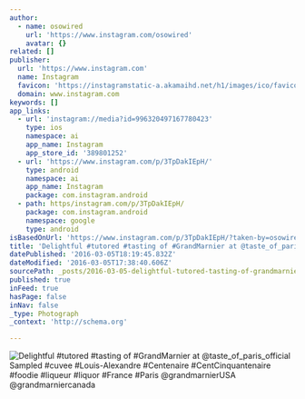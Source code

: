 ```yaml
---
author:
  - name: osowired
    url: 'https://www.instagram.com/osowired'
    avatar: {}
related: []
publisher:
  url: 'https://www.instagram.com'
  name: Instagram
  favicon: 'https://instagramstatic-a.akamaihd.net/h1/images/ico/favicon.ico/7cdab0872b15.ico'
  domain: www.instagram.com
keywords: []
app_links:
  - url: 'instagram://media?id=996320497167780423'
    type: ios
    namespace: ai
    app_name: Instagram
    app_store_id: '389801252'
  - url: 'https://www.instagram.com/p/3TpDakIEpH/'
    type: android
    namespace: ai
    app_name: Instagram
    package: com.instagram.android
  - path: https/instagram.com/p/3TpDakIEpH/
    package: com.instagram.android
    namespace: google
    type: android
isBasedOnUrl: 'https://www.instagram.com/p/3TpDakIEpH/?taken-by=osowired'
title: 'Delightful #tutored #tasting of #GrandMarnier at @taste_of_paris_official Sampled #cuvee #Louis-Alexandre #Centenaire #CentCinquantenaire #foodie #liqueur #liquor #France #Paris @grandmarnierUSA @grandmarniercanada'
datePublished: '2016-03-05T18:19:45.832Z'
dateModified: '2016-03-05T17:38:40.606Z'
sourcePath: _posts/2016-03-05-delightful-tutored-tasting-of-grandmarnier-at-taste_of_p.md
published: true
inFeed: true
hasPage: false
inNav: false
_type: Photograph
_context: 'http://schema.org'

---
```

![Delightful &num;tutored &num;tasting of &num;GrandMarnier at &commat;taste&lowbar;of&lowbar;paris&lowbar;official Sampled &num;cuvee &num;Louis-Alexandre &num;Centenaire &num;CentCinquantenaire &num;foodie &num;liqueur &num;liquor &num;France &num;Paris &commat;grandmarnierUSA &commat;grandmarniercanada](https://scontent.cdninstagram.com/t51.2885-15/e15/11247638_1587026518234692_1679747740_n.jpg?ig_cache_key=OTk2MzIwNDk3MTY3NzgwNDIz.2)